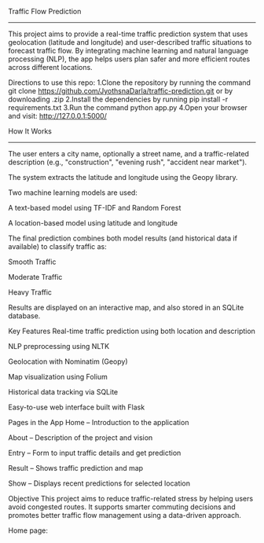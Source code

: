  Traffic Flow Prediction

 ---
 
This project aims to provide a real-time traffic prediction system that uses geolocation (latitude and longitude) and user-described traffic situations to forecast traffic flow. By integrating machine learning and natural language processing (NLP), the app helps users plan safer and more efficient routes across different locations.

Directions to use this repo:
1.Clone the repository by running the command git clone https://github.com/JyothsnaDarla/traffic-prediction.git or by downloading .zip
2.Install the dependencies by running pip install -r requirements.txt
3.Run the command python app.py
4.Open your browser and visit:
http://127.0.0.1:5000/

How It Works

---

The user enters a city name, optionally a street name, and a traffic-related description (e.g., "construction", "evening rush", "accident near market").

The system extracts the latitude and longitude using the Geopy library.

Two machine learning models are used:

A text-based model using TF-IDF and Random Forest

A location-based model using latitude and longitude

The final prediction combines both model results (and historical data if available) to classify traffic as:

Smooth Traffic

Moderate Traffic

Heavy Traffic

Results are displayed on an interactive map, and also stored in an SQLite database.

 Key Features
Real-time traffic prediction using both location and description

NLP preprocessing using NLTK

Geolocation with Nominatim (Geopy)

Map visualization using Folium

Historical data tracking via SQLite

Easy-to-use web interface built with Flask

Pages in the App
Home – Introduction to the application

About – Description of the project and vision

Entry – Form to input traffic details and get prediction

Result – Shows traffic prediction and map

Show – Displays recent predictions for selected location

Objective
This project aims to reduce traffic-related stress by helping users avoid congested routes. It supports smarter commuting decisions and promotes better traffic flow management using a data-driven approach.

Home page:
